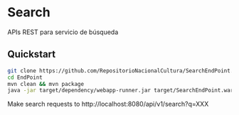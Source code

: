 # Search
APIs REST para servicio de búsqueda

## Quickstart

```sh
git clone https://github.com/RepositorioNacionalCultura/SearchEndPoint.git
cd EndPoint
mvn clean && mvn package
java -jar target/dependency/webapp-runner.jar target/SearchEndPoint.war  
```

Make search requests to http://localhost:8080/api/v1/search?q=XXX